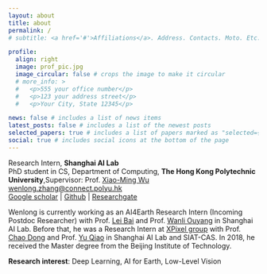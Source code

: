 ```yaml
---
layout: about
title: about
permalink: /
# subtitle: <a href='#'>Affiliations</a>. Address. Contacts. Moto. Etc.

profile:
  align: right
  image: prof_pic.jpg
  image_circular: false # crops the image to make it circular
  # more_info: >
  #   <p>555 your office number</p>
  #   <p>123 your address street</p>
  #   <p>Your City, State 12345</p>

news: false # includes a list of news items
latest_posts: false # includes a list of the newest posts
selected_papers: true # includes a list of papers marked as "selected={true}"
social: true # includes social icons at the bottom of the page
---
```


Research Intern, **Shanghai AI Lab**<br>
PhD student in CS, Department of Computing, **The Hong Kong Polytechnic University**,Supervisor: Prof. [Xiao-Ming Wu](http://www4.comp.polyu.edu.hk/~csxmwu/)<br> 
wenlong.zhang@connect.polyu.hk<br>
[Google scholar](https://scholar.google.com.hk/citations?user=UnMImiUAAAAJ&hl=zh-CN) | [Github](https://github.com/WenlongZhang0517) | [Researchgate](https://www.researchgate.net/profile/Wenlong-Zhang-26)

Wenlong is currently working as an AI4Earth Research Intern (Incoming Postdoc Researcher) with Prof. [Lei Bai](http://leibai.site/) and Prof. [Wanli Ouyang](https://wlouyang.github.io/) in Shanghai AI Lab. Before that, he was a Research Intern at [XPixel group](http://xpixel.group/) with Prof. [Chao Dong](https://scholar.google.com/citations?hl=zh-CN&user=OSDCB0UAAAAJ) and Prof. [Yu Qiao](http://mmlab.siat.ac.cn/team) in Shanghai AI Lab and SIAT-CAS. In 2018, he received the Master degree from the Beijing Institute of Technology.

**Research interest**: Deep Learning, AI for Earth, Low-Level Vision
